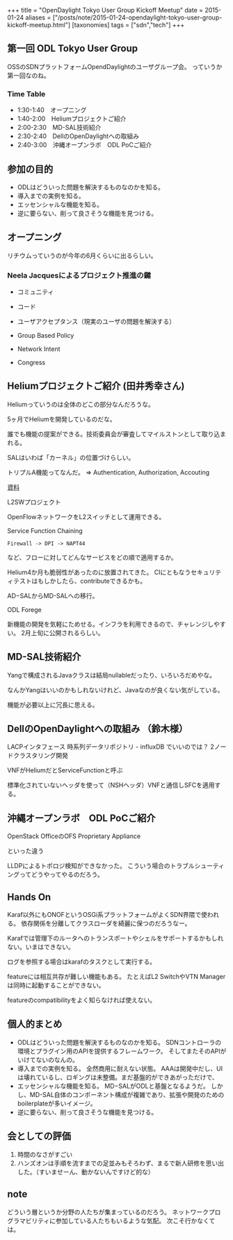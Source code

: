 +++
title = "OpenDaylight Tokyo User Group Kickoff Meetup"
date = 2015-01-24
aliases = ["/posts/note/2015-01-24-opendaylight-tokyo-user-group-kickoff-meetup.html"]
[taxonomies]
tags = ["sdn","tech"]
+++

## 第一回 ODL Tokyo User Group

OSSのSDNプラットフォームOpendDaylightのユーザグループ会。
っていうか第一回なのね。

### Time Table

* 1:30-1:40　オープニング 
* 1:40-2:00　Heliumプロジェクトご紹介 
* 2:00-2:30　MD-SAL技術紹介 
* 2:30-2:40　DellのOpenDaylightへの取組み 
* 2:40-3:00　沖縄オープンラボ　ODL PoCご紹介

## 参加の目的

* ODLはどういった問題を解決するものなのかを知る。
* 導入までの実例を知る。
* エッセンシャルな機能を知る。
* 逆に要らない、削って良さそうな機能を見つける。

## オープニング

リチウムっていうのが今年の6月くらいに出るらしい。

### Neela Jacquesによるプロジェクト推進の鍵

* コミュニティ
* コード
* ユーザアクセプタンス（現実のユーザの問題を解決する）

* Group Based Policy
* Network Intent
* Congress
 
## Heliumプロジェクトご紹介 (田井秀幸さん)

Heliumっていうのは全体のどこの部分なんだろうな。

5ヶ月でHeliumを開発しているのだな。

誰でも機能の提案ができる。技術委員会が審査してマイルストンとして取り込まれる。

SALはいわば「カーネル」の位置づけらしい。

トリプルA機能ってなんだ。
=> Authentication, Authorization, Accouting

[資料](https://drive.google.com/file/d/0B1KtwIIbDsZXSDdpZjFQWDJUWXc/edit)

L2SWプロジェクト

OpenFlowネットワークをL2スイッチとして運用できる。

Service Function Chaining

    Firewall -> DPI -> NAPT44

など、フローに対してどんなサービスをどの順で適用するか。

Helium4か月も脆弱性があったのに放置されてきた。
CIにともなうセキュリティテストはもしかしたら、contributeできるかも。

AD−SALからMD-SALへの移行。

ODL Forege

新機能の開発を気軽にためせる。インフラを利用できるので、チャレンジしやすい。
2月上旬に公開されるらしい。

## MD-SAL技術紹介 

Yangで構成されるJavaクラスは結局nullableだったり、いろいろだめやな。

なんかYangはいいのかもしれないけれど、Javaなのが良くない気がしている。

機能が必要以上に冗長に思える。

## DellのOpenDaylightへの取組み （鈴木様）

LACPインタフェース
時系列データリポジトリ - influxDB でいいのでは？
2ノードクラスタリング開発

VNFがHeliumだとServiceFunctionと呼ぶ

標準化されていないヘッダを使って（NSHヘッダ）VNFと通信しSFCを適用する。


## 沖縄オープンラボ　ODL PoCご紹介

OpenStack
OfficeのOFS
Proprietary Appliance

といった違う

LLDPによるトポロジ検知ができなかった。
こういう場合のトラブルシューティングってどうやってやるのだろう。

## Hands On

Karaf以外にもONOFというOSGi系プラットフォームがよくSDN界隈で使われる。
依存関係を分離してクラスローダを綺麗に保つのだろうなー。

Karafでは管理下のルータへのトランスポートやシェルをサポートするかもしれない。いまはできない。

ログを参照する場合はkarafのタスクとして実行する。

featureには相互共存が難しい機能もある。
たとえばL2 SwitchやVTN Managerは同時に起動することができない。

featureのcompatibilityをよく知らなければ使えない。

## 個人的まとめ

* ODLはどういった問題を解決するものなのかを知る。
SDNコントローラの環境とプラグイン用のAPIを提供するフレームワーク。
そしてまたそのAPIがいけてないのなんの。
* 導入までの実例を知る。
全然商用に耐えない状態。
AAAは開発中だし、UIは壊れているし、ロギングは未整備。まだ基盤的ができあがっただけで、
* エッセンシャルな機能を知る。
MD−SALがODLと基盤となるようだ。
しかし、MD-SAL自体のコンポーネント構成が複雑であり、拡張や開発のためのboilerplateが多いイメージ。
* 逆に要らない、削って良さそうな機能を見つける。


## 会としての評価

1. 時間のなさがすごい
2. ハンズオンは手順を流すまでの足並みもそろわず、まるで新人研修を思い出した。（すいませーん、動かないんですけど的な）

## note

どういう層というか分野の人たちが集まっているのだろう。
ネットワークプログラマビリティに参加している人たちもいるような気配。
次こそ行かなくては。

